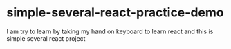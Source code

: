 # simple-several-react-practice-demo
I am try to learn by taking my hand on keyboard to learn react and this is simple several react project
